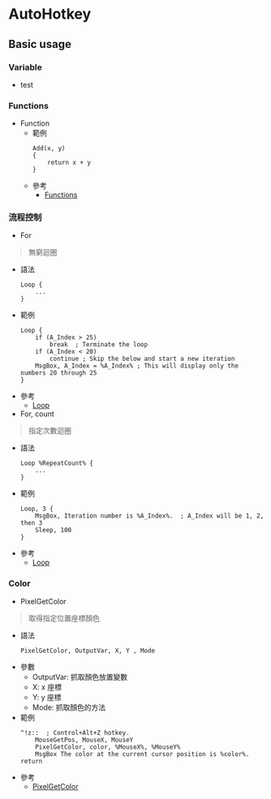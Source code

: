 # AutoHotkey

## Basic usage

### Variable  
* test  

### Functions
* Function
  * 範例
    ```
    Add(x, y)
    {
        return x + y
    }
    ```
  * 參考
    * [Functions](https://lexikos.github.io/v2/docs/Functions.htm)

### 流程控制
* For  
> 無窮迴圈
  * 語法
    ```
    Loop {
        ...
    }
    ```
  * 範例
    ```
    Loop {
        if (A_Index > 25)
            break  ; Terminate the loop
        if (A_Index < 20)
            continue ; Skip the below and start a new iteration
        MsgBox, A_Index = %A_Index% ; This will display only the numbers 20 through 25
    }
    ```
  * 參考
    * [Loop](https://www.autohotkey.com/docs/commands/Loop.htm)
* For, count
> 指定次數迴圈
  * 語法
    ```
    Loop %RepeatCount% {
        ...
    }
    ```
  * 範例
    ```
    Loop, 3 {
        MsgBox, Iteration number is %A_Index%.  ; A_Index will be 1, 2, then 3
        Sleep, 100
    }
    ```
  * 參考
    * [Loop](https://www.autohotkey.com/docs/commands/Loop.htm)
### Color  
* PixelGetColor  
> 取得指定位置座標顏色
  * 語法
    ```
    PixelGetColor, OutputVar, X, Y , Mode
    ```
  * 參數
    * OutputVar: 抓取顏色放置變數
    * X: x 座標
    * Y: y 座標
    * Mode: 抓取顏色的方法
  * 範例
    ```
    ^!z::  ; Control+Alt+Z hotkey.
        MouseGetPos, MouseX, MouseY
        PixelGetColor, color, %MouseX%, %MouseY%
        MsgBox The color at the current cursor position is %color%.
    return
    ```
  * 參考
    * [PixelGetColor](https://www.autohotkey.com/docs/commands/PixelGetColor.htm)
